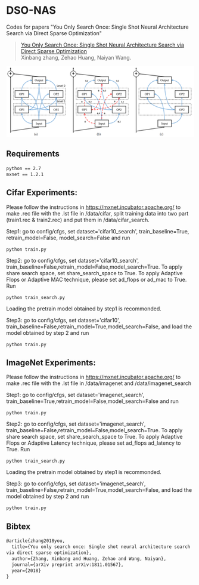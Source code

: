 # DSO-NAS
Codes for papers "You Only Search Once: Single Shot Neural Architecture Search via Direct Sparse Optimization"

> [You Only Search Once: Single Shot Neural Architecture Search via Direct Sparse Optimization](https://arxiv.org/abs/1811.01567)\
> Xinbang zhang, Zehao Huang, Naiyan Wang.

<div align="center">
  <img src="docs/DSO-NAS.png" width="800px" />
</div>

## Requirements
```
python == 2.7 
mxnet == 1.2.1
```
## Cifar Experiments:

Please follow the instructions in https://mxnet.incubator.apache.org/ to make .rec file with the .lst file in  /data/cifar, split  training data into two part (train1.rec & train2.rec) and put them in /data/cifar_search.

Step1:  go to config/cfgs, set dataset='cifar10_search', train_baseline=True, retrain_model=False, model_search=False and run 
```
python train.py
```
Step2:  go to config/cfgs, set dataset='cifar10_search', train_baseline=False,retrain_model=False,model_search=True. To apply share search space, set share_search_space to True. To apply Adaptive Flops or Adaptive MAC technique,  please set ad_flops or ad_mac to True. Run
```
python train_search.py
```
Loading the pretrain model obtained by step1 is recommonded.

Step3:  go to config/cfgs, set dataset='cifar10', train_baseline=False,retrain_model=True,model_search=False, and load the model obtained by step 2 and run 
```
python train.py
```
## ImageNet Experiments:

Please follow the instructions in https://mxnet.incubator.apache.org/ to make .rec file with the .lst file in  /data/imagenet and /data/imagenet_search

Step1:  go to config/cfgs, set dataset='imagenet_search', train_baseline=True,retrain_model=False,model_search=False and run 
```
python train.py
```
Step2:  go to config/cfgs, set dataset='imagenet_search', train_baseline=False,retrain_model=False,model_search=True. To apply share search space, set share_search_space to True. To apply Adaptive Flops or Adaptive Latency technique,  please set ad_flops ad_latency  to True. Run
```
python train_search.py
```
Loading the pretrain model obtained by step1 is recommonded.

Step3:  go to config/cfgs, set dataset='imagenet_search', train_baseline=False,retrain_model=True,model_search=False, and load the model obtained by step 2 and run 
```
python train.py
```
## Bibtex
```
@article{zhang2018you,
  title={You only search once: Single shot neural architecture search via direct sparse optimization},
  author={Zhang, Xinbang and Huang, Zehao and Wang, Naiyan},
  journal={arXiv preprint arXiv:1811.01567},
  year={2018}
}
```
